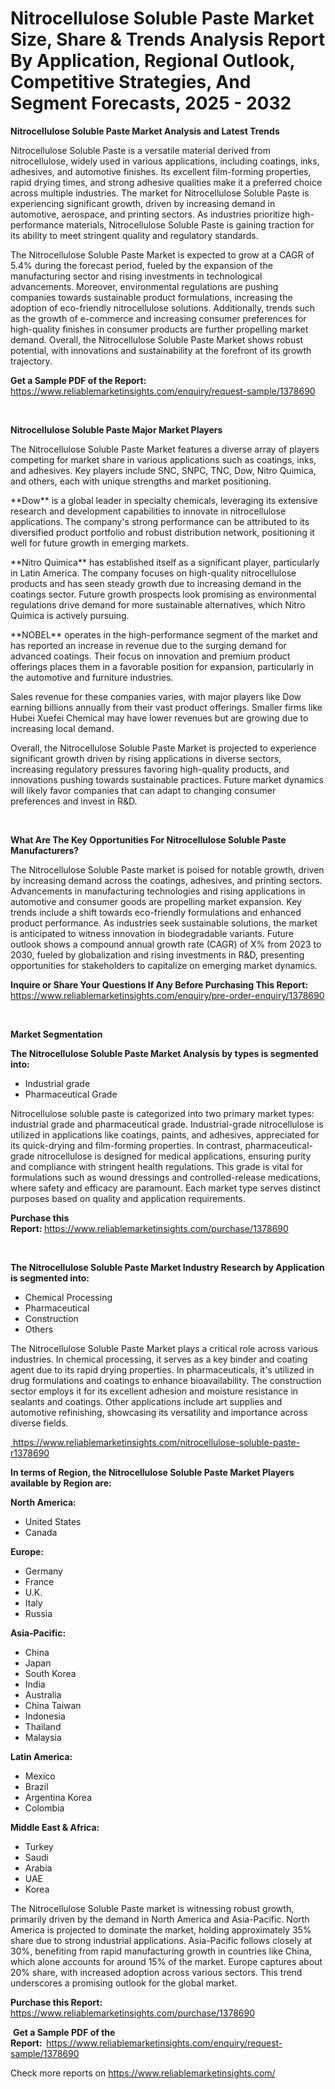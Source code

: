 <p><h1>Nitrocellulose Soluble Paste Market Size, Share & Trends Analysis Report By Application, Regional Outlook, Competitive Strategies, And Segment Forecasts, 2025 - 2032</h1></p><p><strong>Nitrocellulose Soluble Paste Market Analysis and Latest Trends</strong></p>
<p><p>Nitrocellulose Soluble Paste is a versatile material derived from nitrocellulose, widely used in various applications, including coatings, inks, adhesives, and automotive finishes. Its excellent film-forming properties, rapid drying times, and strong adhesive qualities make it a preferred choice across multiple industries. The market for Nitrocellulose Soluble Paste is experiencing significant growth, driven by increasing demand in automotive, aerospace, and printing sectors. As industries prioritize high-performance materials, Nitrocellulose Soluble Paste is gaining traction for its ability to meet stringent quality and regulatory standards.</p><p>The Nitrocellulose Soluble Paste Market is expected to grow at a CAGR of 5.4% during the forecast period, fueled by the expansion of the manufacturing sector and rising investments in technological advancements. Moreover, environmental regulations are pushing companies towards sustainable product formulations, increasing the adoption of eco-friendly nitrocellulose solutions. Additionally, trends such as the growth of e-commerce and increasing consumer preferences for high-quality finishes in consumer products are further propelling market demand. Overall, the Nitrocellulose Soluble Paste Market shows robust potential, with innovations and sustainability at the forefront of its growth trajectory.</p></p>
<p><strong>Get a Sample PDF of the Report:&nbsp;</strong> <a href="https://www.reliablemarketinsights.com/enquiry/request-sample/1378690?utm_campaign=2246&utm_medium=2&utm_source=Github&utm_content=ia&utm_term=02042025&utm_id=nitrocellulose-soluble-paste">https://www.reliablemarketinsights.com/enquiry/request-sample/1378690</a></p>
<p>&nbsp;</p>
<p><strong>Nitrocellulose Soluble Paste Major Market Players</strong></p>
<p><p>The Nitrocellulose Soluble Paste Market features a diverse array of players competing for market share in various applications such as coatings, inks, and adhesives. Key players include SNC, SNPC, TNC, Dow, Nitro Quimica, and others, each with unique strengths and market positioning.</p><p>**Dow** is a global leader in specialty chemicals, leveraging its extensive research and development capabilities to innovate in nitrocellulose applications. The company's strong performance can be attributed to its diversified product portfolio and robust distribution network, positioning it well for future growth in emerging markets.</p><p>**Nitro Quimica** has established itself as a significant player, particularly in Latin America. The company focuses on high-quality nitrocellulose products and has seen steady growth due to increasing demand in the coatings sector. Future growth prospects look promising as environmental regulations drive demand for more sustainable alternatives, which Nitro Quimica is actively pursuing.</p><p>**NOBEL** operates in the high-performance segment of the market and has reported an increase in revenue due to the surging demand for advanced coatings. Their focus on innovation and premium product offerings places them in a favorable position for expansion, particularly in the automotive and furniture industries.</p><p>Sales revenue for these companies varies, with major players like Dow earning billions annually from their vast product offerings. Smaller firms like Hubei Xuefei Chemical may have lower revenues but are growing due to increasing local demand.</p><p>Overall, the Nitrocellulose Soluble Paste Market is projected to experience significant growth driven by rising applications in diverse sectors, increasing regulatory pressures favoring high-quality products, and innovations pushing towards sustainable practices. Future market dynamics will likely favor companies that can adapt to changing consumer preferences and invest in R&D.</p></p>
<p>&nbsp;</p>
<p><strong>What Are The Key Opportunities For Nitrocellulose Soluble Paste Manufacturers?</strong></p>
<p><p>The Nitrocellulose Soluble Paste market is poised for notable growth, driven by increasing demand across the coatings, adhesives, and printing sectors. Advancements in manufacturing technologies and rising applications in automotive and consumer goods are propelling market expansion. Key trends include a shift towards eco-friendly formulations and enhanced product performance. As industries seek sustainable solutions, the market is anticipated to witness innovation in biodegradable variants. Future outlook shows a compound annual growth rate (CAGR) of X% from 2023 to 2030, fueled by globalization and rising investments in R&D, presenting opportunities for stakeholders to capitalize on emerging market dynamics.</p></p>
<p><strong>Inquire or Share Your Questions If Any Before Purchasing This Report:</strong> <a href="https://www.reliablemarketinsights.com/enquiry/pre-order-enquiry/1378690?utm_campaign=2246&utm_medium=2&utm_source=Github&utm_content=ia&utm_term=02042025&utm_id=nitrocellulose-soluble-paste">https://www.reliablemarketinsights.com/enquiry/pre-order-enquiry/1378690</a></p>
<p>&nbsp;</p>
<p><strong>Market Segmentation</strong></p>
<p><strong>The Nitrocellulose Soluble Paste Market Analysis by types is segmented into:</strong></p>
<p><ul><li>Industrial grade</li><li>Pharmaceutical Grade</li></ul></p>
<p><p>Nitrocellulose soluble paste is categorized into two primary market types: industrial grade and pharmaceutical grade. Industrial-grade nitrocellulose is utilized in applications like coatings, paints, and adhesives, appreciated for its quick-drying and film-forming properties. In contrast, pharmaceutical-grade nitrocellulose is designed for medical applications, ensuring purity and compliance with stringent health regulations. This grade is vital for formulations such as wound dressings and controlled-release medications, where safety and efficacy are paramount. Each market type serves distinct purposes based on quality and application requirements.</p></p>
<p><strong>Purchase this Report:&nbsp;</strong><a href="https://www.reliablemarketinsights.com/purchase/1378690?utm_campaign=2246&utm_medium=2&utm_source=Github&utm_content=ia&utm_term=02042025&utm_id=nitrocellulose-soluble-paste">https://www.reliablemarketinsights.com/purchase/1378690</a></p>
<p>&nbsp;</p>
<p><strong>The Nitrocellulose Soluble Paste Market Industry Research by Application is segmented into:</strong></p>
<p><ul><li>Chemical Processing</li><li>Pharmaceutical</li><li>Construction</li><li>Others</li></ul></p>
<p><p>The Nitrocellulose Soluble Paste Market plays a critical role across various industries. In chemical processing, it serves as a key binder and coating agent due to its rapid drying properties. In pharmaceuticals, it's utilized in drug formulations and coatings to enhance bioavailability. The construction sector employs it for its excellent adhesion and moisture resistance in sealants and coatings. Other applications include art supplies and automotive refinishing, showcasing its versatility and importance across diverse fields.</p></p>
<p><a href="https://www.reliablemarketinsights.com/nitrocellulose-soluble-paste-r1378690?utm_campaign=2246&utm_medium=2&utm_source=Github&utm_content=ia&utm_term=02042025&utm_id=nitrocellulose-soluble-paste">&nbsp;https://www.reliablemarketinsights.com/nitrocellulose-soluble-paste-r1378690</a></p>
<p><strong>In terms of Region, the Nitrocellulose Soluble Paste Market Players available by Region are:</strong></p>
<p>
    <p> <strong> North America: </strong>
        <ul>
            <li>United States</li>
            <li>Canada</li>
        </ul>
        </p> 
    <p> <strong> Europe: </strong>
        <ul>
            <li>Germany</li>
            <li>France</li>
            <li>U.K.</li>
            <li>Italy</li>
            <li>Russia</li>
        </ul>
        </p> 
    <p> <strong> Asia-Pacific: </strong>
        <ul>
            <li>China</li>
            <li>Japan</li>
            <li>South Korea</li>
            <li>India</li>
            <li>Australia</li>
            <li>China Taiwan</li>
            <li>Indonesia</li>
            <li>Thailand</li>
            <li>Malaysia</li>
        </ul>
        </p> 
    <p> <strong> Latin America: </strong>
        <ul>
            <li>Mexico</li>
            <li>Brazil</li>
            <li>Argentina Korea</li>
            <li>Colombia</li>
        </ul>
        </p> 
    <p> <strong> Middle East & Africa: </strong>
        <ul>
            <li>Turkey</li>
            <li>Saudi</li>
            <li>Arabia</li>
            <li>UAE</li>
            <li>Korea</li>
        </ul>
    </p>
    </p>
<p><p>The Nitrocellulose Soluble Paste market is witnessing robust growth, primarily driven by the demand in North America and Asia-Pacific. North America is projected to dominate the market, holding approximately 35% share due to strong industrial applications. Asia-Pacific follows closely at 30%, benefiting from rapid manufacturing growth in countries like China, which alone accounts for around 15% of the market. Europe captures about 20% share, with increased adoption across various sectors. This trend underscores a promising outlook for the global market.</p></p>
<p><strong>Purchase this Report: </strong><a href="https://www.reliablemarketinsights.com/purchase/1378690?utm_campaign=2246&utm_medium=2&utm_source=Github&utm_content=ia&utm_term=02042025&utm_id=nitrocellulose-soluble-paste">https://www.reliablemarketinsights.com/purchase/1378690</a></p>
<p>&nbsp;<strong>Get a Sample PDF of the Report:&nbsp;&nbsp;</strong><a href="https://www.reliablemarketinsights.com/enquiry/request-sample/1378690?utm_campaign=2246&utm_medium=2&utm_source=Github&utm_content=ia&utm_term=02042025&utm_id=nitrocellulose-soluble-paste">https://www.reliablemarketinsights.com/enquiry/request-sample/1378690</a></p>
<p><strong></strong></p>
<p>Check more reports on <a href="https://www.reliablemarketinsights.com/?utm_campaign=2246&utm_medium=2&utm_source=Github&utm_content=ia&utm_term=02042025&utm_id=nitrocellulose-soluble-paste">https://www.reliablemarketinsights.com/</a></p>